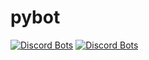 # pybot

[![Discord Bots](https://discordbots.org/api/widget/status/994143430504620072.svg)](https://discordbots.org/bot/994143430504620072)  [![Discord Bots](https://discordbots.org/api/widget/servers/994143430504620072.svg)](https://top.gg/bot/994143430504620072)
